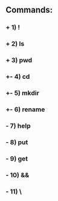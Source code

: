 ## Commands:
### +  1) !
### +  2) ls
### +  3) pwd
### +- 4) cd
### +- 5) mkdir
### +- 6) rename
### -  7) help
### -  8) put
### -  9) get
### -  10) &&
### -  11) \
